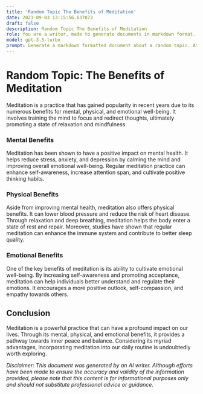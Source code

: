 ```yaml
---
title: 'Random Topic The Benefits of Meditation'
date: 2023-09-03 13:15:56.637073
draft: false
description: Random Topic The Benefits of Meditation
role: You are a writer, made to generate documents in markdown format. It is very important that all of the documents you generate are in valid markdown format.
model: gpt-3.5-turbo
prompt: Generate a markdown formatted document about a random topic. At the bottom, include a disclaimer explaining that the document was generated by you. The first line of the document should be the title. Make sure that the entire document is in proper markdown format, using a mix of various tags to make the document visually appealing.
---
```


# Random Topic: The Benefits of Meditation

Meditation is a practice that has gained popularity in recent years due to its numerous benefits for mental, physical, and emotional well-being. It involves training the mind to focus and redirect thoughts, ultimately promoting a state of relaxation and mindfulness. 

### Mental Benefits

Meditation has been shown to have a positive impact on mental health. It helps reduce stress, anxiety, and depression by calming the mind and improving overall emotional well-being. Regular meditation practice can enhance self-awareness, increase attention span, and cultivate positive thinking habits. 

### Physical Benefits

Aside from improving mental health, meditation also offers physical benefits. It can lower blood pressure and reduce the risk of heart disease. Through relaxation and deep breathing, meditation helps the body enter a state of rest and repair. Moreover, studies have shown that regular meditation can enhance the immune system and contribute to better sleep quality.

### Emotional Benefits

One of the key benefits of meditation is its ability to cultivate emotional well-being. By increasing self-awareness and promoting acceptance, meditation can help individuals better understand and regulate their emotions. It encourages a more positive outlook, self-compassion, and empathy towards others.

## Conclusion

Meditation is a powerful practice that can have a profound impact on our lives. Through its mental, physical, and emotional benefits, it provides a pathway towards inner peace and balance. Considering its myriad advantages, incorporating meditation into our daily routine is undoubtedly worth exploring.

*Disclaimer: This document was generated by an AI writer. Although efforts have been made to ensure the accuracy and validity of the information provided, please note that this content is for informational purposes only and should not substitute professional advice or guidance.*